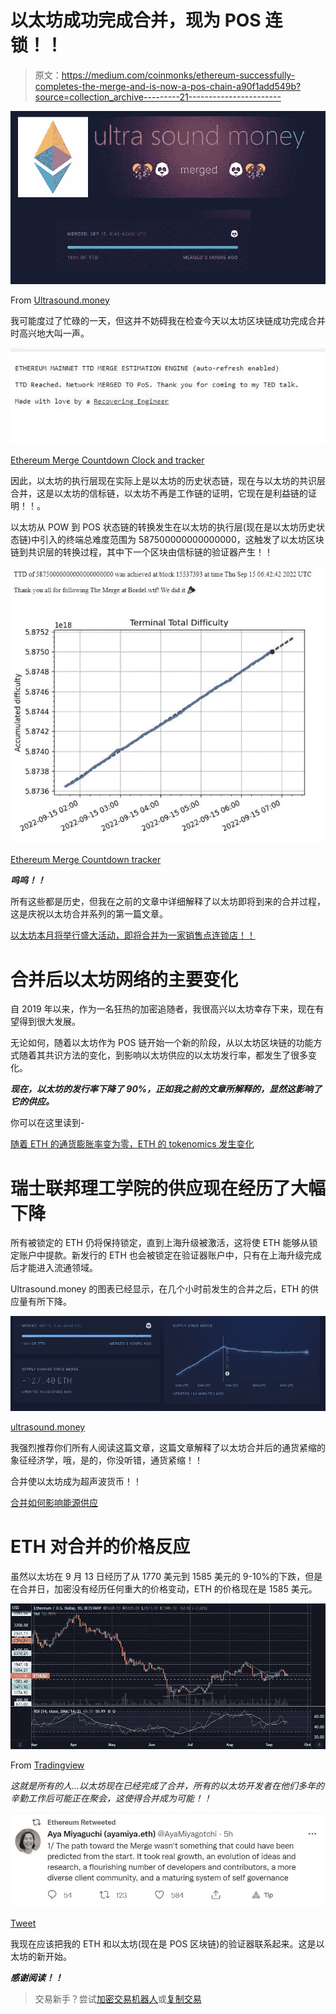 # 以太坊成功完成合并，现为 POS 连锁！！

> 原文：<https://medium.com/coinmonks/ethereum-successfully-completes-the-merge-and-is-now-a-pos-chain-a90f1add549b?source=collection_archive---------21----------------------->

![](img/836fab2528060816836fcf67adbd9cb3.png)

From [Ultrasound.money](https://ultrasound.money/)

我可能度过了忙碌的一天，但这并不妨碍我在检查今天以太坊区块链成功完成合并时高兴地大叫一声。

![](img/49fe2aac98c431c45af0eca05047b823.png)

[Ethereum Merge Countdown Clock and tracker](https://797.io/themerge/)

因此，以太坊的执行层现在实际上是以太坊的历史状态链，现在与以太坊的共识层合并，这是以太坊的信标链，以太坊不再是工作链的证明，它现在是利益链的证明！！。

以太坊从 POW 到 POS 状态链的转换发生在以太坊的执行层(现在是以太坊历史状态链)中引入的终端总难度范围为 587500000000000000，这触发了以太坊区块链到共识层的转换过程，其中下一个区块由信标链的验证器产生！！

![](img/c35e55d360e111a394703cdb6d40aa57.png)

[Ethereum Merge Countdown tracker](https://bordel.wtf/)

***呜呜！！***

所有这些都是历史，但我在之前的文章中详细解释了以太坊即将到来的合并过程，这是庆祝以太坊合并系列的第一篇文章。

[以太坊本月将举行盛大活动，即将合并为一家销售点连锁店！！](/coinmonks/grand-event-this-month-for-ethereum-with-the-merge-happening-soon-transitioning-it-into-a-pos-chain-9683d86ad89b)

# 合并后以太坊网络的主要变化

自 2019 年以来，作为一名狂热的加密追随者，我很高兴以太坊幸存下来，现在有望得到很大发展。

无论如何，随着以太坊作为 POS 链开始一个新的阶段，从以太坊区块链的功能方式随着其共识方法的变化，到影响以太坊供应的以太坊发行率，都发生了很多变化。

***现在，以太坊的发行率下降了 90%，正如我之前的文章所解释的，显然这影响了它的供应。***

你可以在这里读到-

[随着 ETH 的通货膨胀率变为零，ETH 的 tokenomics 发生变化](/coinmonks/eths-tokenomics-changes-with-the-merge-with-eth-s-inflation-rate-becoming-zero-25626f6979a2)

# 瑞士联邦理工学院的供应现在经历了大幅下降

所有被锁定的 ETH 仍将保持锁定，直到上海升级被激活，这将使 ETH 能够从锁定账户中提款。新发行的 ETH 也会被锁定在验证器账户中，只有在上海升级完成后才能进入流通领域。

Ultrasound.money 的图表已经显示，在几个小时前发生的合并之后，ETH 的供应量有所下降。

![](img/edc37e66fd9e661bb4ff482c02895cf1.png)

[ultrasound.money](https://ultrasound.money/)

我强烈推荐你们所有人阅读这篇文章，这篇文章解释了以太坊合并后的通货紧缩的象征经济学，哦，是的，你没听错，通货紧缩！！

合并使以太坊成为超声波货币！！

[合并如何影响能源供应](https://ethereum.org/en/upgrades/merge/issuance/)

# ETH 对合并的价格反应

虽然以太坊在 9 月 13 日经历了从 1770 美元到 1585 美元的 9-10%的下跌，但是在合并日，加密没有经历任何重大的价格变动，ETH 的价格现在是 1585 美元。

![](img/9b0fd42c7a2c1b155b22e40c6036be04.png)

From [Tradingview](https://www.tradingview.com/x/ETm0pkkK/)

*这就是所有的人…以太坊现在已经完成了合并，所有的以太坊开发者在他们多年的辛勤工作后可能正在聚会，这使得合并成为可能！！*

![](img/4380ccc9e0552779e1060ce901000785.png)

[Tweet](https://twitter.com/AyaMiyagotchi/status/1570304013996032000?s=20&t=PH1VMsTiyU_1QaprPsv4HA)

我现在应该把我的 ETH 和以太坊(现在是 POS 区块链)的验证器联系起来。这是以太坊的新开始。

***感谢阅读！！***

> 交易新手？尝试[加密交易机器人](/coinmonks/crypto-trading-bot-c2ffce8acb2a)或[复制交易](/coinmonks/top-10-crypto-copy-trading-platforms-for-beginners-d0c37c7d698c)
